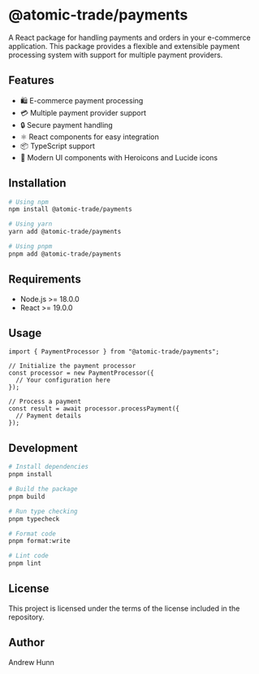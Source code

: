 # @atomic-trade/payments

A React package for handling payments and orders in your e-commerce application. This package provides a flexible and extensible payment processing system with support for multiple payment providers.

## Features

- 🛍️ E-commerce payment processing
- 💳 Multiple payment provider support
- 🔒 Secure payment handling
- ⚛️ React components for easy integration
- 📦 TypeScript support
- 🎨 Modern UI components with Heroicons and Lucide icons

## Installation

```bash
# Using npm
npm install @atomic-trade/payments

# Using yarn
yarn add @atomic-trade/payments

# Using pnpm
pnpm add @atomic-trade/payments
```

## Requirements

- Node.js >= 18.0.0
- React >= 19.0.0

## Usage

```tsx
import { PaymentProcessor } from "@atomic-trade/payments";

// Initialize the payment processor
const processor = new PaymentProcessor({
  // Your configuration here
});

// Process a payment
const result = await processor.processPayment({
  // Payment details
});
```

## Development

```bash
# Install dependencies
pnpm install

# Build the package
pnpm build

# Run type checking
pnpm typecheck

# Format code
pnpm format:write

# Lint code
pnpm lint
```

## License

This project is licensed under the terms of the license included in the repository.

## Author

Andrew Hunn
